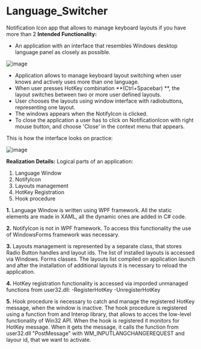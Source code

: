 # Language_Switcher
Notification Icon app that allows to manage keyboard layouts if you have more than 2
****Intended Functionality:****
- An application with an interface that resembles Windows desktop language panel as closely as possible.

  
![image](https://github.com/Shedmaster136/Language_Switcher/assets/96218277/bc454c28-6a7f-4290-b45a-42123daecaad)



- Application allows to manage keyboard layout switching when user knows and actively uses more than one language.
- When user presses HotKey combination **(Ctrl+Spacebar) **, the layout switches between two or more user defined layouts.
- User chooses the layouts using window interface with radiobuttons, representing one layout.
- The windows appears when the NotifyIcon is clicked.
- To close the application a user has to click on NotificationIcon with right mouse button, and choose 'Close' in the context menu that appears.

This is how the interface looks on practice:


![image](https://github.com/Shedmaster136/Language_Switcher/assets/96218277/98fe7220-6db6-4b39-bef3-4550d0b9a7d0)



****Realization Details:****
Logical parts of an application:
1. Language Window
2. NotifyIcon
3. Layouts management
4. HotKey Registration
5. Hook procedure

**1.**
  Language Window is written using WPF framework. All the static elements are made in XAML, all the dynamic ones are added in C# code.

**2.**
  NotifyIcon is not in WPF framework. To access this functionality the use of WindowsForms framework was necessary.

**3.**
  Layouts management is represented by a separate class, that stores Radio Button handles and layout ids. The list of installed layouts is accessed via Windows. Forms classes. The layouts list compiled on application launch and after the installation of additional layouts it is necessary to reload the application.

**4.**
  HotKey registration functionality is accessed via imporded unmanaged functions from user32.dll:
  -RegisterHotKey
  -UnregisterHotKey

**5.**
  Hook procedure is necessary to catch and manage the registered HotKey message, when the window is inactive. The hook procedure is registered using a function from and Interop library, that allows to acces the low-level functionality of Win32 API. When the hook is registered it monitors for HotKey message. When it gets the message, it calls the function from user32.dll "PostMessage" with WM_INPUTLANGCHANGEREQUEST and layour id, that we want to activate.
  
  
